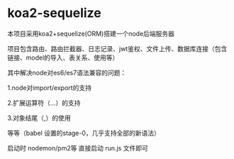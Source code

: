 # koa2-sequelize
本项目采用koa2+sequelize(ORM)搭建一个node后端服务器

项目包含路由、路由拦截器、日志记录、jwt鉴权、文件上传、数据库连接（包含链接、model的导入、表关系、使用等）

其中解决node对es6/es7语法兼容的问题：

1.node对import/export的支持

2.扩展运算符（...）的支持

3.对象结尾（,）的使用

等等（babel 设置的stage-0，几乎支持全部的新语法）

启动时 nodemon/pm2等  直接启动 run.js 文件即可
